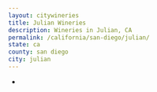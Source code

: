 ```yaml
---
layout: citywineries
title: Julian Wineries
description: Wineries in Julian, CA
permalink: /california/san-diego/julian/
state: ca
county: san diego
city: julian
---
```

-
